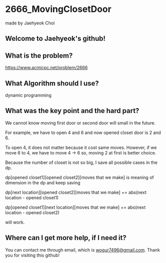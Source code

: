 # 2666_MovingClosetDoor

made by Jaehyeok Choi

## Welcome to Jaehyeok's github!

## What is the problem?

https://www.acmicpc.net/problem/2666

## What Algorithm should I use?

dynamic programming

## What was the key point and the hard part?

We cannot know moving first door or second door will small in the future.

For example, we have to open 4 and 6 and now opened closet door is 2 and 6.

To open 4, it does not matter because it cost same moves. However, if we move 6 to 4, we have to move 4 -> 6 so, moving 2 at first is better choice.

Because the number of closet is not so big, I save all possible cases in the dp.

dp[opened closet1][opened closet2][moves that we make] is meaning of dimension in the dp and keep saving 

dp[next location][opened closet2][moves that we make] += abs(next location - opened closet1)

dp[opened closet1][next location][moves that we make] += abs(next location - opened closet2)

will work.

## Where can I get more help, if I need it?

You can contact me through email, which is wogur7496@gmail.com.
Thank you for visiting this github!
